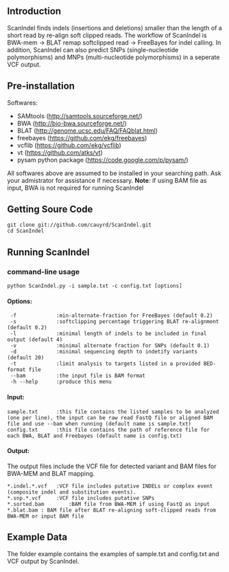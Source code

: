 Introduction
------------
ScanIndel finds indels (insertions and deletions) smaller than the length of a short read by re-align soft clipped reads. The workflow of ScanIndel is BWA-mem -> BLAT remap softclipped read -> FreeBayes for indel calling. In addition, ScanIndel can also predict SNPs (single-nucleotide polymorphisms) and MNPs (multi-nucleotide polymorphisms) in a seperate VCF output.

Pre-installation
----------------
Softwares:
* SAMtools (http://samtools.sourceforge.net/)
* BWA (http://bio-bwa.sourceforge.net/) 
* BLAT (http://genome.ucsc.edu/FAQ/FAQblat.html)
* freebayes (https://github.com/ekg/freebayes)
* vcflib (https://github.com/ekg/vcflib) 
* vt (https://github.com/atks/vt)
* pysam python package (https://code.google.com/p/pysam/)

All softwares above are assumed to be installed in your searching path. Ask your admistrator for assistance if necessary. 
__Note__: if using BAM file as input, BWA is not required for running ScanIndel

Getting Soure Code
------------------
	git clone git://github.com/cauyrd/ScanIndel.git
	cd ScanIndel
Running ScanIndel
-----------------
### command-line usage
	python ScanIndel.py -i sample.txt -c config.txt [options]
#### Options:
	 -f				:min-alternate-fraction for FreeBayes (default 0.2)
	 -s  			:softclipping percentage triggering BLAT re-alignment (default 0.2)
	 -l  			:minimal length of indels to be included in final output (default 4)
	 -v  			:minimal alternate fraction for SNPs (default 0.1)
	 -d  			:minimal sequencing depth to indetify variants (default 20)
	 -t  			:limit analysis to targets listed in a provided BED-format file
	 --bam 			:the input file is BAM format
	 -h --help 		:produce this menu
#### Input:
	sample.txt    	:this file contains the listed samples to be analyzed (one per line), the input can be raw read FastQ file or aligned BAM file and use --bam when running (default name is sample.txt)
	config.txt    	:this file contains the path of reference file for each BWA, BLAT and Freebayes (default name is config.txt)
#### Output:
The output files include the VCF file for detected variant and BAM files for BWA-MEM and BLAT mapping.

	*.indel.*.vcf	:VCF file includes putative INDELs or complex event (composite indel and substitution events).
	*.snp.*.vcf		:VCF file includes putative SNPs
	*.sorted.bam		:BAM file from BWA-MEM if using FastQ as input
	*.blat.bam : BAM file after BLAT re-aligning soft-clipped reads from BWA-MEM or input BAM file
Example Data
------------
The folder example contains the examples of sample.txt and config.txt and VCF output by ScanIndel.

